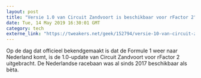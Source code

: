 ```yaml
---
layout: post
title: "Versie 1.0 van Circuit Zandvoort is beschikbaar voor rFactor 2"
date: Tue, 14 May 2019 16:30:01 GMT
category: tech
externe_link: "https://tweakers.net/geek/152794/versie-10-van-circuit-zandvoort-is-beschikbaar-voor-rfactor-2.html"
---
```


Op de dag dat officieel bekendgemaakt is dat de Formule 1 weer naar Nederland komt, is de 1.0-update van Circuit Zandvoort voor rFactor 2 uitgebracht. De Nederlandse racebaan was al sinds 2017 beschikbaar als bèta.<img src="http://feeds.feedburner.com/~r/tweakers/mixed/~4/byvtrvEfVUg" height="1" width="1" alt=""/>

